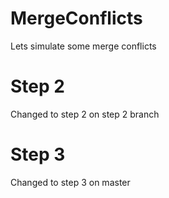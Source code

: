 # MergeConflicts
Lets simulate some merge conflicts

# Step 2
Changed to step 2 on step 2 branch

# Step 3
Changed to step 3 on master
